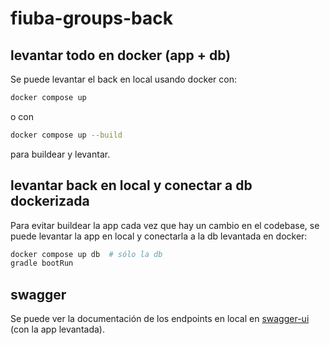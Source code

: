 # fiuba-groups-back
## levantar todo en docker (app + db)
Se puede levantar el back en local usando docker con:
```sh
docker compose up
```
o con
```sh
docker compose up --build
```
para buildear y levantar.

## levantar back en local y conectar a db dockerizada
Para evitar buildear la app cada vez que hay un cambio en el codebase, se puede levantar la app en local y conectarla a la db levantada en docker:
```sh
docker compose up db  # sólo la db
gradle bootRun
```

## swagger
Se puede ver la documentación de los endpoints en local en [swagger-ui](http://localhost:8080/swagger-ui/index.html) (con la app levantada).

